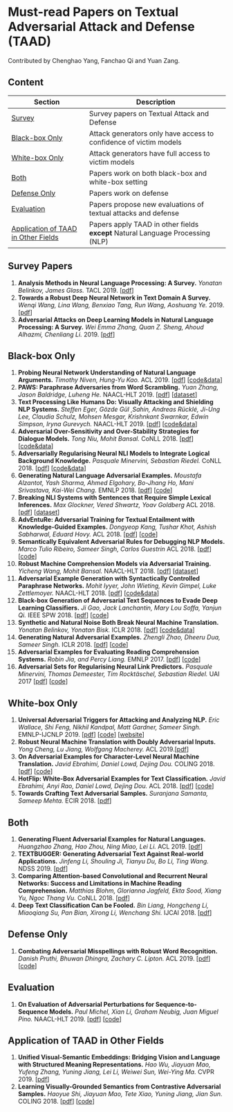 # Must-read Papers on Textual Adversarial Attack and Defense (TAAD)

Contributed by Chenghao Yang, Fanchao Qi and Yuan Zang.


## Content

| Section | Description |
|-|-|
| [Survey](#survey) | Survey papers on Textual Attack and Defense |
| [Black-box Only](#black-box-only) | Attack generators only have access to confidence of victim models |
| [White-box Only](#white-box-only) | Attack generators have full access to victim models |
| [Both](#both) | Papers work on both black-box and white-box setting |
| [Defense Only](#defense-only) | Papers work on defense |
| [Evaluation](#evaluation) |  Papers propose new evaluations of textual attacks and defense |
| [Application of TAAD in Other Fields](#application-of-TAAD-in-other-fields) |  Papers apply TAAD in other fields **except** Natural Language Processing (NLP) |

## Survey Papers
1. **Analysis Methods in Neural Language Processing: A Survey.**
*Yonatan Belinkov, James Glass.* TACL 2019. [[pdf](https://www.aclweb.org/anthology/papers/Q/Q19/Q19-1004/)]
1. **Towards a Robust Deep Neural Network in Text Domain A Survey.**
*Wenqi Wang, Lina Wang, Benxiao Tang, Run Wang, Aoshuang Ye.* 2019. [[pdf](https://arxiv.org/pdf/1902.07285.pdf)]
1. **Adversarial Attacks on Deep Learning Models in Natural Language Processing: A Survey.**
*Wei Emma Zhang, Quan Z. Sheng, Ahoud Alhazmi, Chenliang Li.* 2019. [[pdf](https://arxiv.org/pdf/1901.06796.pdf)]

## Black-box Only
1. **Probing Neural Network Understanding of Natural Language Arguments.** *Timothy Niven, Hung-Yu Kao.* ACL 2019. [[pdf](https://www.aclweb.org/anthology/P19-1459)] [[code&data](https://github.com/IKMLab/arct2)]
1. **PAWS: Paraphrase Adversaries from Word Scrambling.**
*Yuan Zhang, Jason Baldridge, Luheng He.* NAACL-HLT 2019. [[pdf](https://www.aclweb.org/anthology/N19-1131)] [[dataset](https://g.co/dataset/paws)]
1. **Text Processing Like Humans Do: Visually Attacking and Shielding NLP Systems.**
*Steffen Eger, Gözde Gül ¸Sahin, Andreas Rücklé, Ji-Ung Lee, Claudia Schulz, Mohsen Mesgar, Krishnkant Swarnkar, Edwin Simpson, Iryna Gurevych.* NAACL-HLT 2019. [[pdf](https://www.aclweb.org/anthology/N19-1165)] [[code&data](https://github.com/UKPLab/naacl2019-like-humans-visual-attacks)]
1. **Adversarial Over-Sensitivity and Over-Stability Strategies for Dialogue Models.**
*Tong Niu, Mohit Bansal.* CoNLL 2018. [[pdf](https://www.aclweb.org/anthology/K18-1047)] [[code&data](https://github.com/WolfNiu/AdversarialDialogue)]
1. **Adversarially Regularising Neural NLI Models to Integrate Logical Background Knowledge.**
*Pasquale Minervini, Sebastian Riedel.* CoNLL 2018. [[pdf](https://www.aclweb.org/anthology/K18-1007)] [[code&data](https://github.com/uclmr/adversarial-nli/)]
1. **Generating Natural Language Adversarial Examples.**
*Moustafa Alzantot, Yash Sharma, Ahmed Elgohary, Bo-Jhang Ho, Mani Srivastava, Kai-Wei Chang.* EMNLP 2018. [[pdf](https://www.aclweb.org/anthology/D18-1316)] [[code](https://github.com/nesl/nlp_adversarial_examples)]
1. **Breaking NLI Systems with Sentences that Require Simple Lexical Inferences.**
*Max Glockner, Vered Shwartz, Yoav Goldberg* ACL 2018. [[pdf](https://www.aclweb.org/anthology/P18-2103)] [[dataset](https://github.com/BIU-NLP/Breaking_NLI)]
1. **AdvEntuRe: Adversarial Training for Textual Entailment with Knowledge-Guided Examples.**
*Dongyeop Kang, Tushar Khot, Ashish Sabharwal, Eduard Hovy.* ACL 2018. [[pdf](https://aclweb.org/anthology/P18-1079)] [[code](https://github.com/dykang/adventure)]
1. **Semantically Equivalent Adversarial Rules for Debugging NLP Models.**
*Marco Tulio Ribeiro, Sameer Singh, Carlos Guestrin* ACL 2018. [[pdf](https://aclweb.org/anthology/P18-1079)] [[code](https://github.com/marcotcr/sears)]
1. **Robust Machine Comprehension Models via Adversarial Training.**
*Yicheng Wang, Mohit Bansal.* NAACL-HLT 2018. [[pdf](https://www.aclweb.org/anthology/N18-2091)] [[dataset](https://drive.google.com/drive/folders/19Ye31SUpxdVyLzfaB2B7orbqSl9aOHfQ)]
1. **Adversarial Example Generation with Syntactically Controlled Paraphrase Networks.**
*Mohit Iyyer, John Wieting, Kevin Gimpel, Luke Zettlemoyer.* NAACL-HLT 2018. [[pdf](https://www.aclweb.org/anthology/N18-1170)] [[code&data](https://github.com/miyyer/scpn)]
1. **Black-box Generation of Adversarial Text Sequences to Evade Deep Learning Classifiers.**
*Ji Gao, Jack Lanchantin, Mary Lou Soffa, Yanjun Qi.* IEEE SPW 2018. [[pdf](https://ieeexplore.ieee.org/document/8424632)] [[code](https://github.com/QData/deepWordBug)]
1. **Synthetic and Natural Noise Both Break Neural Machine Translation.**
*Yonatan Belinkov, Yonatan Bisk.* ICLR 2018. [[pdf](https://arxiv.org/pdf/1711.02173.pdf)] [[code&data](https://github.com/ybisk/charNMT-noise)]
1. **Generating Natural Adversarial Examples.**
*Zhengli Zhao, Dheeru Dua, Sameer Singh.* ICLR 2018. [[pdf](https://arxiv.org/pdf/1710.11342.pdf)] [[code](https://github.com/zhengliz/natural-adversary)]
1. **Adversarial Examples for Evaluating Reading Comprehension Systems.**
*Robin Jia, and Percy Liang.* EMNLP 2017. [[pdf](https://www.aclweb.org/anthology/D17-1215)] [[code](https://github.com/robinjia/adversarial-squad)]
1. **Adversarial Sets for Regularising Neural Link Predictors.**
*Pasquale Minervini, Thomas Demeester, Tim Rocktäschel, Sebastian Riedel.* UAI 2017 [[pdf](https://arxiv.org/pdf/1707.07596.pdf)] [[code](https://github.com/uclmr/inferbeddings)]

## White-box Only
1. **Universal Adversarial Triggers for Attacking and Analyzing NLP.** *Eric Wallace, Shi Feng, Nikhil Kandpal, Matt Gardner, Sameer Singh.* EMNLP-IJCNLP 2019. [[pdf](https://arxiv.org/pdf/1908.07125.pdf)] [[code](https://github.com/Eric-Wallace/universal-triggers)] [[website](http://www.ericswallace.com/triggers)]
1. **Robust Neural Machine Translation with Doubly Adversarial Inputs.** *Yong Cheng, Lu Jiang, Wolfgang Macherey.* ACL 2019.[[pdf](https://www.aclweb.org/anthology/P19-1425)]
1. **On Adversarial Examples for Character-Level Neural Machine Translation.**
*Javid Ebrahimi, Daniel Lowd, Dejing Dou.* COLING 2018. [[pdf](https://www.aclweb.org/anthology/C18-1055)] [[code](https://github.com/jebivid/adversarial-nmt)]
1. **HotFlip: White-Box Adversarial Examples for Text Classification.**
*Javid Ebrahimi, Anyi Rao, Daniel Lowd, Dejing Dou.* ACL 2018. [[pdf](https://www.aclweb.org/anthology/P18-2006)] [[code](https://github.com/AnyiRao/WordAdver)]
1. **Towards Crafting Text Adversarial Samples.**
*Suranjana Samanta, Sameep Mehta.* ECIR 2018. [[pdf](https://arxiv.org/pdf/1707.02812.pdf)]

## Both
1. **Generating Fluent Adversarial Examples for Natural Languages.** *Huangzhao Zhang, Hao Zhou, Ning Miao, Lei Li.* ACL 2019. [[pdf](https://www.aclweb.org/anthology/P19-1559)]
1. **TEXTBUGGER: Generating Adversarial Text Against Real-world Applications.**
*Jinfeng Li, Shouling Ji, Tianyu Du, Bo Li, Ting Wang.* NDSS 2019. [[pdf](https://arxiv.org/pdf/1812.05271.pdf)]
1. **Comparing Attention-based Convolutional and Recurrent Neural Networks: Success and Limitations in Machine Reading Comprehension.**
*Matthias Blohm, Glorianna Jagfeld, Ekta Sood, Xiang Yu, Ngoc Thang Vu.* CoNLL 2018. [[pdf](https://www.aclweb.org/anthology/K18-1011)]
1. **Deep Text Classification Can be Fooled.**
*Bin Liang, Hongcheng Li, Miaoqiang Su, Pan Bian, Xirong Li, Wenchang Shi.* IJCAI 2018. [[pdf](https://arxiv.org/ftp/arxiv/papers/1704/1704.08006.pdf)]

## Defense Only
1. **Combating Adversarial Misspellings with Robust Word Recognition.**
*Danish Pruthi, Bhuwan Dhingra, Zachary C. Lipton.* ACL 2019. [[pdf](https://arxiv.org/pdf/1905.11268.pdf)] [[code](https://github.com/danishpruthi/adversarial-misspellings)]

## Evaluation
1. **On Evaluation of Adversarial Perturbations for Sequence-to-Sequence Models.**
*Paul Michel, Xian Li, Graham Neubig, Juan Miguel Pino.* NAACL-HLT 2019. [[pdf](https://www.aclweb.org/anthology/N19-1314)] [[code](https://github.com/pmichel31415/teapot-nlp)]

## Application of TAAD in Other Fields
1. **Unified Visual-Semantic Embeddings: Bridging Vision and Language with Structured Meaning Representations.**
*Hao Wu, Jiayuan Mao, Yufeng Zhang, Yuning Jiang, Lei Li, Weiwei Sun, Wei-Ying Ma.* CVPR 2019. [[pdf](https://arxiv.org/abs/1904.05521v1)]
1. **Learning Visually-Grounded Semantics from Contrastive Adversarial Samples.**
*Haoyue Shi, Jiayuan Mao, Tete Xiao, Yuning Jiang, Jian Sun.* COLING 2018.
[[pdf](https://aclweb.org/anthology/C18-1315)] [[code](https://github.com/ExplorerFreda/VSE-C)]

